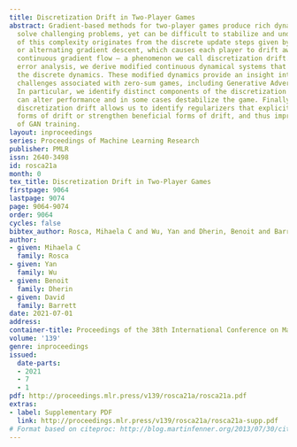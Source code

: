 ```yaml
---
title: Discretization Drift in Two-Player Games
abstract: Gradient-based methods for two-player games produce rich dynamics that can
  solve challenging problems, yet can be difficult to stabilize and understand. Part
  of this complexity originates from the discrete update steps given by simultaneous
  or alternating gradient descent, which causes each player to drift away from the
  continuous gradient flow – a phenomenon we call discretization drift. Using backward
  error analysis, we derive modified continuous dynamical systems that closely follow
  the discrete dynamics. These modified dynamics provide an insight into the notorious
  challenges associated with zero-sum games, including Generative Adversarial Networks.
  In particular, we identify distinct components of the discretization drift that
  can alter performance and in some cases destabilize the game. Finally, quantifying
  discretization drift allows us to identify regularizers that explicitly cancel harmful
  forms of drift or strengthen beneficial forms of drift, and thus improve performance
  of GAN training.
layout: inproceedings
series: Proceedings of Machine Learning Research
publisher: PMLR
issn: 2640-3498
id: rosca21a
month: 0
tex_title: Discretization Drift in Two-Player Games
firstpage: 9064
lastpage: 9074
page: 9064-9074
order: 9064
cycles: false
bibtex_author: Rosca, Mihaela C and Wu, Yan and Dherin, Benoit and Barrett, David
author:
- given: Mihaela C
  family: Rosca
- given: Yan
  family: Wu
- given: Benoit
  family: Dherin
- given: David
  family: Barrett
date: 2021-07-01
address:
container-title: Proceedings of the 38th International Conference on Machine Learning
volume: '139'
genre: inproceedings
issued:
  date-parts:
  - 2021
  - 7
  - 1
pdf: http://proceedings.mlr.press/v139/rosca21a/rosca21a.pdf
extras:
- label: Supplementary PDF
  link: http://proceedings.mlr.press/v139/rosca21a/rosca21a-supp.pdf
# Format based on citeproc: http://blog.martinfenner.org/2013/07/30/citeproc-yaml-for-bibliographies/
---
```

